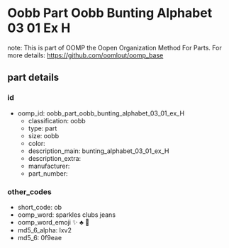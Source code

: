 # Oobb Part Oobb Bunting Alphabet 03 01 Ex H  

note: This is part of OOMP the Oopen Organization Method For Parts. For more details: https://github.com/oomlout/oomp_base

##  part details





### id
* oomp_id: oobb_part_oobb_bunting_alphabet_03_01_ex_H
  * classification: oobb
  * type: part
  * size: oobb
  * color: 
  * description_main: bunting_alphabet_03_01_ex_H
  * description_extra: 
  * manufacturer: 
  * part_number: 

### other_codes
* short_code: ob
* oomp_word: sparkles clubs jeans
* oomp_word_emoji :sparkles: :clubs: :jeans:
* md5_6_alpha: lxv2
* md5_6: 0f9eae
